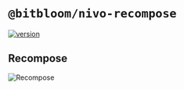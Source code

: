 # `@bitbloom/nivo-recompose`

[![version](https://img.shields.io/npm/v/@bitbloom/nivo-/recompose.svg?style=flat-square)](https://www.npmjs.com/package/@bitbloom/nivo-/recompose)

## Recompose

![Recompose](https://raw.githubusercontent.com/plouc/nivo/master/packages/recompose/doc/recompose.png)
